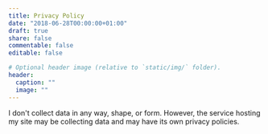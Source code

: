 ```yaml
---
title: Privacy Policy
date: "2018-06-28T00:00:00+01:00"
draft: true
share: false
commentable: false
editable: false

# Optional header image (relative to `static/img/` folder).
header:
  caption: ""
  image: ""
---
```


I don't collect data in any way, shape, or form. However, the service hosting my site may be collecting data and may have its own privacy policies.
